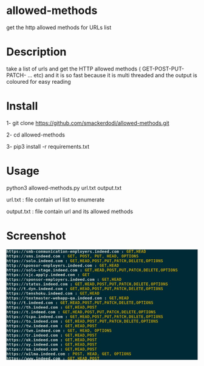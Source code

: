 # allowed-methods
get the http allowed methods for URLs list
# Description 
take a list of urls and get the HTTP allowed methods ( GET-POST-PUT-PATCH- ... etc) and it is so fast because it is multi threaded and the output is coloured for easy reading 
# Install
1- git clone https://github.com/smackerdodi/allowed-methods.git

2- cd allowed-methods

3- pip3 install -r requirements.txt

# Usage 

python3 allowed-methods.py url.txt output.txt

url.txt : file contain url list to enumerate 

output.txt : file contain url and its allowed methods 

# Screenshot

![scrrenshot](https://github.com/smackerdodi/allowed-methods/blob/main/Capture.JPG)
